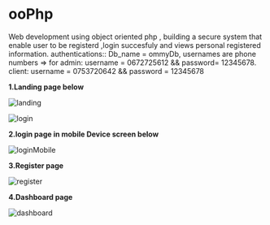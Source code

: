 # ooPhp
Web development using object oriented php , building a secure system that enable user to be registerd ,login succesfuly and views personal registered information.
authentications:: Db_name = ommyDb,   usernames are phone numbers
=>  for admin:  username = 0672725612 && password= 12345678.
client: username = 0753720642 && password = 12345678

**1.Landing page below**

![landing](https://github.com/yehoo-webmaster/SecureLoginPHP-with-Sweet-alert/assets/102858370/262cea9f-17cf-48f7-b6b6-1f2092309069)

 


![login](https://github.com/yehoo-webmaster/SecureLoginPHP-with-Sweet-alert/assets/102858370/2f67070b-a16e-4ec8-b039-41034a11c25d)    


**2.login page in mobile Device screen below**

![loginMobile](https://github.com/yehoo-webmaster/SecureLoginPHP-with-Sweet-alert/assets/102858370/22c21fc4-b6b7-474b-8cf4-74b1e8646947)


**3.Register page**

![register](https://github.com/yehoo-webmaster/SecureLoginPHP-with-Sweet-alert/assets/102858370/2bb77136-a3e3-4376-a90d-a18355d75a60)


**4.Dashboard page**

![dashboard](https://github.com/yehoo-webmaster/SecureLoginPHP-with-Sweet-alert/assets/102858370/bf2737df-2419-427c-8486-3975a27ca84c)



